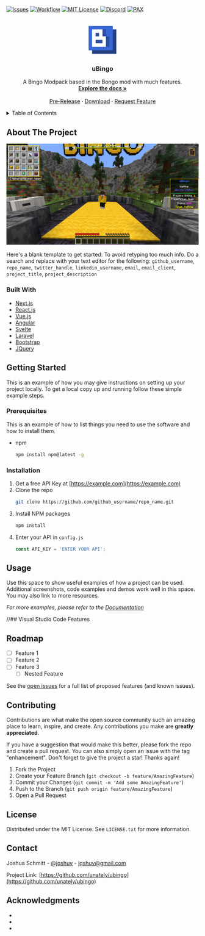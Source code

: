 <div id="top"></div>

[![Issues][issues-shield]][issues-url]
[![Workflow][workflow-shield]][workflow-url]
[![MIT License][license-shield]][license-url]
[![Discord][discord-shield]][discord-url]
[![PAX][pax-shield]][pax-url]

<!-- PROJECT LOGO -->
<br />
<div align="center">
    <img src=".github/images/bingo-logo.png" alt="Logo" width="80" height="80">

<h3 align="center">uBingo</h3>

  <p align="center">
    A Bingo Modpack based in the Bongo mod with much features.
    <br />
    <a href="https://github.com/Unately/uBingo/wiki"><strong>Explore the docs »</strong></a>
    <br />
    <br />
    <a href="https://github.com/Unately/uBingo/releases">Pre-Release</a>
    ·
    <a href="https://github.com/Unately/uBingo/releases/latest">Download</a>
    ·
    <a href="https://github.com/Unately/uBingo/issues">Request Feature</a>
  </p>
</div>



<!-- TABLE OF CONTENTS -->
<details>
  <summary>Table of Contents</summary>
  <ol>
    <li>
      <a href="#about-the-project">About The Project</a>
      <ul>
        <li><a href="#built-with">Built With</a></li>
      </ul>
    </li>
    <li>
      <a href="#getting-started">Getting Started</a>
      <ul>
        <li><a href="#prerequisites">Prerequisites</a></li>
        <li><a href="#installation">Installation</a></li>
      </ul>
    </li>
    <li><a href="#usage">Usage</a></li>
    <li><a href="#roadmap">Roadmap</a></li>
    <li><a href="#contributing">Contributing</a></li>
    <li><a href="#license">License</a></li>
    <li><a href="#contact">Contact</a></li>
    <li><a href="#acknowledgments">Acknowledgments</a></li>
  </ol>
</details>



<!-- ABOUT THE PROJECT -->
## About The Project

[![Screenshot][product-screenshot]](https://cdn.jqshuv.xyz/screenshot.png)

Here's a blank template to get started: To avoid retyping too much info. Do a search and replace with your text editor for the following: `github_username`, `repo_name`, `twitter_handle`, `linkedin_username`, `email`, `email_client`, `project_title`, `project_description`




### Built With

* [Next.js](https://nextjs.org/)
* [React.js](https://reactjs.org/)
* [Vue.js](https://vuejs.org/)
* [Angular](https://angular.io/)
* [Svelte](https://svelte.dev/)
* [Laravel](https://laravel.com)
* [Bootstrap](https://getbootstrap.com)
* [JQuery](https://jquery.com)




<!-- GETTING STARTED -->
## Getting Started

This is an example of how you may give instructions on setting up your project locally.
To get a local copy up and running follow these simple example steps.

### Prerequisites

This is an example of how to list things you need to use the software and how to install them.
* npm
  ```sh
  npm install npm@latest -g
  ```

### Installation

1. Get a free API Key at [https://example.com](https://example.com)
2. Clone the repo
   ```sh
   git clone https://github.com/github_username/repo_name.git
   ```
3. Install NPM packages
   ```sh
   npm install
   ```
4. Enter your API in `config.js`
   ```js
   const API_KEY = 'ENTER YOUR API';
   ```




<!-- USAGE EXAMPLES -->
## Usage

Use this space to show useful examples of how a project can be used. Additional screenshots, code examples and demos work well in this space. You may also link to more resources.

_For more examples, please refer to the [Documentation](https://example.com)_


//## Visual Studio Code Features


<!-- ROADMAP -->
## Roadmap

- [ ] Feature 1
- [ ] Feature 2
- [ ] Feature 3
    - [ ] Nested Feature

See the [open issues](https://github.com/github_username/repo_name/issues) for a full list of proposed features (and known issues).




<!-- CONTRIBUTING -->
## Contributing

Contributions are what make the open source community such an amazing place to learn, inspire, and create. Any contributions you make are **greatly appreciated**.

If you have a suggestion that would make this better, please fork the repo and create a pull request. You can also simply open an issue with the tag "enhancement".
Don't forget to give the project a star! Thanks again!

1. Fork the Project
2. Create your Feature Branch (`git checkout -b feature/AmazingFeature`)
3. Commit your Changes (`git commit -m 'Add some AmazingFeature'`)
4. Push to the Branch (`git push origin feature/AmazingFeature`)
5. Open a Pull Request




<!-- LICENSE -->
## License

Distributed under the MIT License. See `LICENSE.txt` for more information.




<!-- CONTACT -->
## Contact

Joshua Schmitt - [@jqshuv](https://twitter.com/jqshuv) - jqshuv@gmail.com

Project Link: [https://github.com/unately/ubingo](https://github.com/unately/ubingo)




<!-- ACKNOWLEDGMENTS -->
## Acknowledgments

* []()
* []()
* []()
<!-- <p align="right">(<a href="#top">back to top</a>)</p> -->



<!-- MARKDOWN LINKS & IMAGES -->
<!-- https://www.markdownguide.org/basic-syntax/#reference-style-links -->
[issues-shield]: https://img.shields.io/github/issues/Unately/uBingo.svg?style=for-the-badge
[issues-url]: https://github.com/Unately/uBingo/issues
[workflow-shield]: https://img.shields.io/github/workflow/status/unately/ubingo/main?style=for-the-badge
[workflow-url]: https://github.com/Unately/uBingo/actions
[license-shield]: https://img.shields.io/github/license/Unately/uBingo.svg?style=for-the-badge
[license-url]: https://github.com/Unately/uBingo/blob/master/LICENSE.txt
[product-screenshot]: .github/images/screenshot.png

[discord-shield]: https://img.shields.io/discord/935279152259530822?style=for-the-badge
[discord-url]: https://discord.gg/PXqqKVAUDk

[pax-shield]: https://img.shields.io/github/v/release/froehlichA/pax?label=PAX%20%F0%9F%93%A6&style=for-the-badge
[pax-url]: https://github.com/froehlichA/pax
